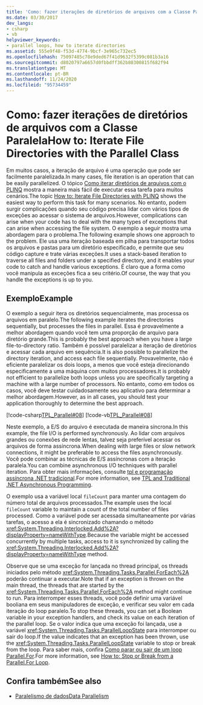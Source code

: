 ```yaml
---
title: 'Como: fazer iterações de diretórios de arquivos com a Classe Paralela'
ms.date: 03/30/2017
dev_langs:
- csharp
- vb
helpviewer_keywords:
- parallel loops, how to iterate directories
ms.assetid: 555e9f48-f53d-4774-9bcf-3e965c732ec5
ms.openlocfilehash: 75097485c78e9ded67f41d9632f5399c081b3a16
ms.sourcegitcommit: d8020797a6657d0fbbdff362b80300815f682f94
ms.translationtype: MT
ms.contentlocale: pt-BR
ms.lasthandoff: 11/24/2020
ms.locfileid: "95734459"
---
```

# <a name="how-to-iterate-file-directories-with-the-parallel-class"></a><span data-ttu-id="06234-102">Como: fazer iterações de diretórios de arquivos com a Classe Paralela</span><span class="sxs-lookup"><span data-stu-id="06234-102">How to: Iterate File Directories with the Parallel Class</span></span>

<span data-ttu-id="06234-103">Em muitos casos, a iteração de arquivo é uma operação que pode ser facilmente paralelizada.</span><span class="sxs-lookup"><span data-stu-id="06234-103">In many cases, file iteration is an operation that can be easily parallelized.</span></span> <span data-ttu-id="06234-104">O tópico [Como iterar diretórios de arquivos com o PLINQ](how-to-iterate-file-directories-with-plinq.md) mostra a maneira mais fácil de executar essa tarefa para muitos cenários.</span><span class="sxs-lookup"><span data-stu-id="06234-104">The topic [How to: Iterate File Directories with PLINQ](how-to-iterate-file-directories-with-plinq.md) shows the easiest way to perform this task for many scenarios.</span></span> <span data-ttu-id="06234-105">No entanto, podem surgir complicações quando seu código precisa lidar com vários tipos de exceções ao acessar o sistema de arquivos.</span><span class="sxs-lookup"><span data-stu-id="06234-105">However, complications can arise when your code has to deal with the many types of exceptions that can arise when accessing the file system.</span></span> <span data-ttu-id="06234-106">O exemplo a seguir mostra uma abordagem para o problema.</span><span class="sxs-lookup"><span data-stu-id="06234-106">The following example shows one approach to the problem.</span></span> <span data-ttu-id="06234-107">Ele usa uma iteração baseada em pilha para transportar todos os arquivos e pastas para um diretório especificado, e permite que seu código capture e trate várias exceções.</span><span class="sxs-lookup"><span data-stu-id="06234-107">It uses a stack-based iteration to traverse all files and folders under a specified directory, and it enables your code to catch and handle various exceptions.</span></span> <span data-ttu-id="06234-108">É claro que a forma como você manipula as exceções fica a seu critério.</span><span class="sxs-lookup"><span data-stu-id="06234-108">Of course, the way that you handle the exceptions is up to you.</span></span>  
  
## <a name="example"></a><span data-ttu-id="06234-109">Exemplo</span><span class="sxs-lookup"><span data-stu-id="06234-109">Example</span></span>  

 <span data-ttu-id="06234-110">O exemplo a seguir itera os diretórios sequencialmente, mas processa os arquivos em paralelo.</span><span class="sxs-lookup"><span data-stu-id="06234-110">The following example iterates the directories sequentially, but processes the files in parallel.</span></span> <span data-ttu-id="06234-111">Essa é provavelmente a melhor abordagem quando você tem uma proporção de arquivo para diretório grande.</span><span class="sxs-lookup"><span data-stu-id="06234-111">This is probably the best approach when you have a large file-to-directory ratio.</span></span> <span data-ttu-id="06234-112">Também é possível paralelizar a iteração de diretórios e acessar cada arquivo em sequência.</span><span class="sxs-lookup"><span data-stu-id="06234-112">It is also possible to parallelize the directory iteration, and access each file sequentially.</span></span> <span data-ttu-id="06234-113">Provavelmente, não é eficiente paralelizar os dois loops, a menos que você esteja direcionando especificamente a uma máquina com muitos processadores.</span><span class="sxs-lookup"><span data-stu-id="06234-113">It is probably not efficient to parallelize both loops unless you are specifically targeting a machine with a large number of processors.</span></span> <span data-ttu-id="06234-114">No entanto, como em todos os casos, você deve testar cuidadosamente seu aplicativo para determinar a melhor abordagem.</span><span class="sxs-lookup"><span data-stu-id="06234-114">However, as in all cases, you should test your application thoroughly to determine the best approach.</span></span>  
  
 [!code-csharp[TPL_Parallel#08](../../../samples/snippets/csharp/VS_Snippets_Misc/tpl_parallel/cs/parallel_file.cs#08)]
 [!code-vb[TPL_Parallel#08](../../../samples/snippets/visualbasic/VS_Snippets_Misc/tpl_parallel/vb/fileiteration08.vb#08)]  
  
 <span data-ttu-id="06234-115">Neste exemplo, a E/S do arquivo é executada de maneira síncrona.</span><span class="sxs-lookup"><span data-stu-id="06234-115">In this example, the file I/O is performed synchronously.</span></span> <span data-ttu-id="06234-116">Ao lidar com arquivos grandes ou conexões de rede lentas, talvez seja preferível acessar os arquivos de forma assíncrona.</span><span class="sxs-lookup"><span data-stu-id="06234-116">When dealing with large files or slow network connections, it might be preferable to access the files asynchronously.</span></span> <span data-ttu-id="06234-117">Você pode combinar as técnicas de E/S assíncronas com a iteração paralela.</span><span class="sxs-lookup"><span data-stu-id="06234-117">You can combine asynchronous I/O techniques with parallel iteration.</span></span> <span data-ttu-id="06234-118">Para obter mais informações, consulte [tpl e programação assíncrona .NET tradicional](tpl-and-traditional-async-programming.md).</span><span class="sxs-lookup"><span data-stu-id="06234-118">For more information, see [TPL and Traditional .NET Asynchronous Programming](tpl-and-traditional-async-programming.md).</span></span>  
  
 <span data-ttu-id="06234-119">O exemplo usa a variável local `fileCount` para manter uma contagem do número total de arquivos processados.</span><span class="sxs-lookup"><span data-stu-id="06234-119">The example uses the local `fileCount` variable to maintain a count of the total number of files processed.</span></span> <span data-ttu-id="06234-120">Como a variável pode ser acessada simultaneamente por várias tarefas, o acesso a ela é sincronizado chamando o método <xref:System.Threading.Interlocked.Add%2A?displayProperty=nameWithType>.</span><span class="sxs-lookup"><span data-stu-id="06234-120">Because the variable might be accessed concurrently by multiple tasks, access to it is synchronized by calling the <xref:System.Threading.Interlocked.Add%2A?displayProperty=nameWithType> method.</span></span>  
  
 <span data-ttu-id="06234-121">Observe que se uma exceção for lançada no thread principal, os threads iniciados pelo método <xref:System.Threading.Tasks.Parallel.ForEach%2A> poderão continuar a executar.</span><span class="sxs-lookup"><span data-stu-id="06234-121">Note that if an exception is thrown on the main thread, the threads that are started by the <xref:System.Threading.Tasks.Parallel.ForEach%2A> method might continue to run.</span></span> <span data-ttu-id="06234-122">Para interromper esses threads, você pode definir uma variável booliana em seus manipuladores de exceção, e verificar seu valor em cada iteração do loop paralelo.</span><span class="sxs-lookup"><span data-stu-id="06234-122">To stop these threads, you can set a Boolean variable in your exception handlers, and check its value on each iteration of the parallel loop.</span></span> <span data-ttu-id="06234-123">Se o valor indica que uma exceção foi lançada, use a variável <xref:System.Threading.Tasks.ParallelLoopState> para interromper ou sair do loop.</span><span class="sxs-lookup"><span data-stu-id="06234-123">If the value indicates that an exception has been thrown, use the <xref:System.Threading.Tasks.ParallelLoopState> variable to stop or break from the loop.</span></span> <span data-ttu-id="06234-124">Para saber mais, confira [Como parar ou sair de um loop Parallel.For](/previous-versions/dotnet/netframework-4.0/dd460721(v=vs.100)).</span><span class="sxs-lookup"><span data-stu-id="06234-124">For more information, see [How to: Stop or Break from a Parallel.For Loop](/previous-versions/dotnet/netframework-4.0/dd460721(v=vs.100)).</span></span>  
  
## <a name="see-also"></a><span data-ttu-id="06234-125">Confira também</span><span class="sxs-lookup"><span data-stu-id="06234-125">See also</span></span>

- [<span data-ttu-id="06234-126">Paralelismo de dados</span><span class="sxs-lookup"><span data-stu-id="06234-126">Data Parallelism</span></span>](data-parallelism-task-parallel-library.md)
